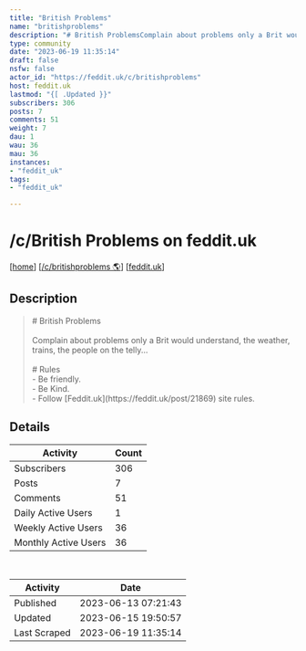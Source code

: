 ```yaml
---
title: "British Problems" 
name: "britishproblems"
description: "# British ProblemsComplain about problems only a Brit would understand, the weather, trains, the people on the telly...# Rules- Be friendly.- Be Kind.- Follow [Feddit.uk](https://feddit.uk/post/21869) site rules."
type: community
date: "2023-06-19 11:35:14"
draft: false
nsfw: false
actor_id: "https://feddit.uk/c/britishproblems"
host: feddit.uk
lastmod: "{[ .Updated }}"
subscribers: 306
posts: 7
comments: 51
weight: 7
dau: 1
wau: 36
mau: 36
instances:
- "feddit_uk"
tags: 
- "feddit_uk"

---
```


# /c/British Problems on feddit.uk

[[home](/)]
[[/c/britishproblems 🌎](https://feddit.uk/c/britishproblems)]
[[feddit.uk](/instances/feddit_uk)]


## Description 

<blockquote class="description">
# British Problems<br><br>Complain about problems only a Brit would understand, the weather, trains, the people on the telly...<br><br># Rules<br>- Be friendly.<br>- Be Kind.<br>- Follow [Feddit.uk](https://feddit.uk/post/21869) site rules.
</blockquote>


## Details

| Activity | Count  |
|----------------------|---|
| Subscribers          | 306 |
| Posts                | 7  |
| Comments             | 51  |
| Daily Active Users   | 1  |
| Weekly Active Users  | 36  |
| Monthly Active Users | 36  |

<br>

| Activity | Date |
|----------------------|---|
| Published            | 2023-06-13 07:21:43 |
| Updated              | 2023-06-15 19:50:57 |
| Last Scraped         | 2023-06-19 11:35:14 |
